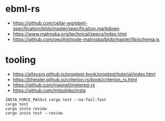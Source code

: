 # ebml-rs

* https://github.com/cellar-wg/ebml-specification/blob/master/specification.markdown
* https://www.matroska.org/technical/specs/index.html
* https://github.com/oeuillot/node-matroska/blob/master/lib/schema.js

# tooling

* https://altsysrq.github.io/proptest-book/proptest/tutorial/index.html
* https://bheisler.github.io/criterion.rs/book/criterion_rs.html
* https://github.com/magnet/metered-rs
* https://github.com/mitsuhiko/insta

```
INSTA_FORCE_PASS=1 cargo test --no-fail-fast
cargo test
cargo insta review
cargo insta test --review
```


